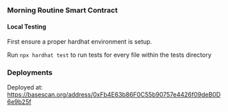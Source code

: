 ### Morning Routine Smart Contract

#### Local Testing
First ensure a proper hardhat environment is setup.

Run `npx hardhat test` to run tests for every file within the tests directory

### Deployments

Deployed at: https://basescan.org/address/0xFb4E63b86F0C55b90757e4426f09deB0D6e9b25f